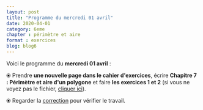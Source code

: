 ```yaml
---
layout: post
title: "Programme du mercredi 01 avril"
date: 2020-04-01
category: 6eme
chapter : périmètre et aire 
format : exercices
blog: blog6
---
```


Voici le programme du <b>mercredi 01 avril</b> :

⦿ Prendre <strong>une nouvelle page dans le cahier d'exercices</strong>, écrire <strong>Chapitre 7 : Périmètre et aire d'un polygone</strong> et faire <b>les exercices 1 et 2</b> (si vous ne voyez pas le fichier, <a href="/exercices/6eme/6eme_exercices_mercredi_01_avril_2020_v2.pdf">cliquer ici</a>). 

<object data="/exercices/6eme/6eme_exercices_mercredi_01_avril_2020_v2.pdf" width="100%" height="500" type='application/pdf'></object>

⦿ Regarder la <a class="correction" href="/exercices/6eme/6eme_exercices_mercredi_01_avril_2020_corrections.pdf" >correction</a> pour vérifier le travail.
